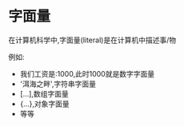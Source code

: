# 字面量

在计算机科学中,字面量(literal)是在计算机中描述事/物

例如:

* 我们工资是:1000,此时1000就是数字字面量
* '洱海之畔',字符串字面量
* [...],数组字面量
* {...},对象字面量
* 等等

